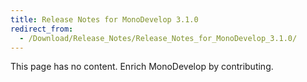 ```yaml
---
title: Release Notes for MonoDevelop 3.1.0
redirect_from:
  - /Download/Release_Notes/Release_Notes_for_MonoDevelop_3.1.0/
---
```


This page has no content. Enrich MonoDevelop by contributing.
